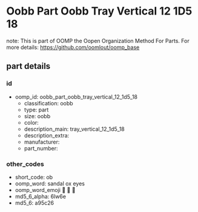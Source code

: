 # Oobb Part Oobb Tray Vertical 12 1D5 18  

note: This is part of OOMP the Oopen Organization Method For Parts. For more details: https://github.com/oomlout/oomp_base

##  part details





### id
* oomp_id: oobb_part_oobb_tray_vertical_12_1d5_18
  * classification: oobb
  * type: part
  * size: oobb
  * color: 
  * description_main: tray_vertical_12_1d5_18
  * description_extra: 
  * manufacturer: 
  * part_number: 

### other_codes
* short_code: ob
* oomp_word: sandal ox eyes
* oomp_word_emoji :sandal: :ox: :eyes:
* md5_6_alpha: 6lw6e
* md5_6: a95c26